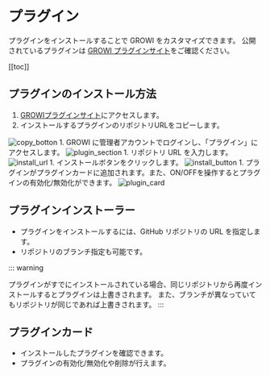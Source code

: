 # プラグイン

プラグインをインストールすることで GROWI をカスタマイズできます。
公開されているプラグインは [GROWI プラグインサイト](https://growi.org/plugins)をご確認ください。

[[toc]]

## プラグインのインストール方法

1. [GROWIプラグインサイト](https://growi.org/plugins)にアクセスします。
1. インストールするプラグインのリポジトリURLをコピーします。
<img :src="$withBase('/assets/images/ja/plugin-1.png')" alt="copy_botton">
1. GROWI に管理者アカウントでログインし、「プラグイン」にアクセスします。
<img :src="$withBase('/assets/images/ja/plugin-2.png')" alt="plugin_section">
1. リポジトリ URL を入力します。
<img :src="$withBase('/assets/images/ja/plugin-3.png')" alt="install_url">
1. インストールボタンをクリックします。
<img :src="$withBase('/assets/images/ja/plugin-4.png')" alt="install_button">
1. プラグインがプラグインカードに追加されます。また、ON/OFFを操作するとプラグインの有効化/無効化ができます。
<img :src="$withBase('/assets/images/ja/plugin-5.png')" alt="plugin_card">

## プラグインインストーラー

- プラグインをインストールするには、GitHub リポジトリの URL を指定します。
- リポジトリのブランチ指定も可能です。

::: warning

プラグインがすでにインストールされている場合、同じリポジトリから再度インストールするとプラグインは上書きされます。
また、ブランチが異なっていてもリポジトリが同じであれば上書きされます。
:::

## プラグインカード

- インストールしたプラグインを確認できます。
- プラグインの有効化/無効化や削除が行えます。
